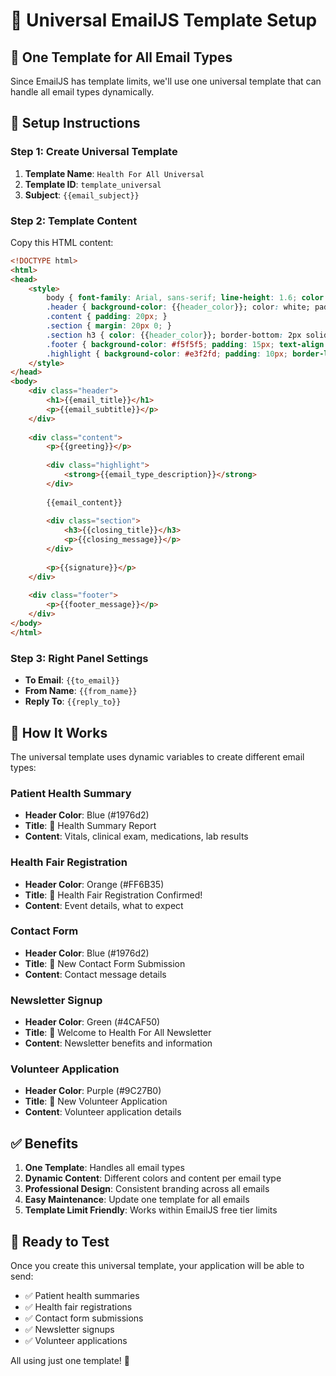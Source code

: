 # 📧 Universal EmailJS Template Setup

## 🎯 One Template for All Email Types

Since EmailJS has template limits, we'll use one universal template that can handle all email types dynamically.

## 🚀 Setup Instructions

### Step 1: Create Universal Template
1. **Template Name**: `Health For All Universal`
2. **Template ID**: `template_universal`
3. **Subject**: `{{email_subject}}`

### Step 2: Template Content
Copy this HTML content:

```html
<!DOCTYPE html>
<html>
<head>
    <style>
        body { font-family: Arial, sans-serif; line-height: 1.6; color: #333; margin: 0; padding: 0; }
        .header { background-color: {{header_color}}; color: white; padding: 20px; text-align: center; }
        .content { padding: 20px; }
        .section { margin: 20px 0; }
        .section h3 { color: {{header_color}}; border-bottom: 2px solid {{header_color}}; padding-bottom: 5px; }
        .footer { background-color: #f5f5f5; padding: 15px; text-align: center; font-size: 12px; }
        .highlight { background-color: #e3f2fd; padding: 10px; border-left: 4px solid {{header_color}}; margin: 10px 0; }
    </style>
</head>
<body>
    <div class="header">
        <h1>{{email_title}}</h1>
        <p>{{email_subtitle}}</p>
    </div>
    
    <div class="content">
        <p>{{greeting}}</p>
        
        <div class="highlight">
            <strong>{{email_type_description}}</strong>
        </div>
        
        {{email_content}}
        
        <div class="section">
            <h3>{{closing_title}}</h3>
            <p>{{closing_message}}</p>
        </div>
        
        <p>{{signature}}</p>
    </div>
    
    <div class="footer">
        <p>{{footer_message}}</p>
    </div>
</body>
</html>
```

### Step 3: Right Panel Settings
- **To Email**: `{{to_email}}`
- **From Name**: `{{from_name}}`
- **Reply To**: `{{reply_to}}`

## 🎨 How It Works

The universal template uses dynamic variables to create different email types:

### Patient Health Summary
- **Header Color**: Blue (#1976d2)
- **Title**: 🏥 Health Summary Report
- **Content**: Vitals, clinical exam, medications, lab results

### Health Fair Registration
- **Header Color**: Orange (#FF6B35)
- **Title**: 🎉 Health Fair Registration Confirmed!
- **Content**: Event details, what to expect

### Contact Form
- **Header Color**: Blue (#1976d2)
- **Title**: 📧 New Contact Form Submission
- **Content**: Contact message details

### Newsletter Signup
- **Header Color**: Green (#4CAF50)
- **Title**: 📰 Welcome to Health For All Newsletter
- **Content**: Newsletter benefits and information

### Volunteer Application
- **Header Color**: Purple (#9C27B0)
- **Title**: 🤝 New Volunteer Application
- **Content**: Volunteer application details

## ✅ Benefits

1. **One Template**: Handles all email types
2. **Dynamic Content**: Different colors and content per email type
3. **Professional Design**: Consistent branding across all emails
4. **Easy Maintenance**: Update one template for all emails
5. **Template Limit Friendly**: Works within EmailJS free tier limits

## 🚀 Ready to Test

Once you create this universal template, your application will be able to send:
- ✅ Patient health summaries
- ✅ Health fair registrations
- ✅ Contact form submissions
- ✅ Newsletter signups
- ✅ Volunteer applications

All using just one template! 🎉
